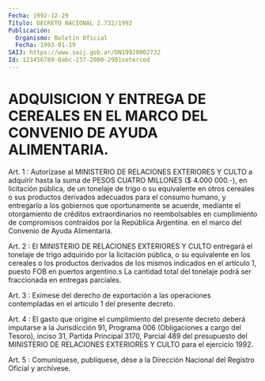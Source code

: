 ```yaml
---
Fecha: 1992-12-29
Título: DECRETO NACIONAL 2.732/1992
Publicación:
  Organismo: Boletín Oficial
  Fecha: 1993-01-19
SAIJ: https://www.saij.gob.ar/DN19920002732
Id: 123456789-0abc-237-2000-2991soterced
---
```

# ADQUISICION Y ENTREGA DE CEREALES EN EL MARCO DEL CONVENIO DE AYUDA ALIMENTARIA.

<a id="1"></a>
Art.  1  : Autorízase al MINISTERIO DE RELACIONES EXTERIORES Y CULTO a adquirir  hasta  la  suma de PESOS CUATRO MILLONES ($ 4.000 000.-),  en licitación pública,  de  un  tonelaje  de  trigo  o  su equivalente  en  otros cereales o sus productos derivados adecuados para  el  consumo  humano,    y  entregarlo  a  los  gobiernos  que oportunamente  se acuerde, mediante  el  otorgamiento  de  créditos extraordinarios  no  reembolsables  en  cumplimiento de compromisos contraídos por la República Argentina. en  el marco del Convenio de Ayuda Alimentaria.

<a id="2"></a>
Art.  2  :  El  MINISTERIO  DE  RELACIONES  EXTERIORES Y CULTO entregará   el  tonelaje  de  trigo  adquirido  por  la  licitación pública,  o  su   equivalente  en  los  cereales  o  los  productos derivados de los mismos  indicados  en el artículo 1, puesto FOB en puertos  argentino.s  La  cantidad total  del  tonelaje  podrá  ser fraccionada en entregas parciales.

<a id="3"></a>
Art.  3 : Exímese del derecho de exportación a las operaciones contempladas en el artículo 1 del presente decreto.

<a id="4"></a>
Art.  4  :  El  gasto que origine el cumplimiento del presente decreto  deberá  imputarse  a  la  Jurisdicción  91,  Programa  006 (Obligaciones a cargo  del  Tesoro),  inciso  31, Partida Principal 3170,  Parcial  489  del presupuesto del MINISTERIO  DE  RELACIONES EXTERIORES Y CULTO para el ejercicio 1992.

<a id="5"></a>
Art. 5 : Comuníquese, publíquese, dése a la Dirección Nacional del Registro Oficial y archívese.
